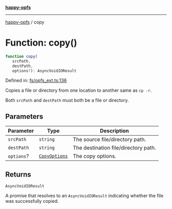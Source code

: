 [**happy-opfs**](../README.md)

***

[happy-opfs](../README.md) / copy

# Function: copy()

```ts
function copy(
   srcPath, 
   destPath, 
   options?): AsyncVoidIOResult
```

Defined in: [fs/opfs\_ext.ts:136](https://github.com/JiangJie/happy-opfs/blob/7d6f4902eef2f34868c7991f5501261a1d1ff67a/src/fs/opfs_ext.ts#L136)

Copies a file or directory from one location to another same as `cp -r`.

Both `srcPath` and `destPath` must both be a file or directory.

## Parameters

| Parameter | Type | Description |
| ------ | ------ | ------ |
| `srcPath` | `string` | The source file/directory path. |
| `destPath` | `string` | The destination file/directory path. |
| `options`? | [`CopyOptions`](../interfaces/CopyOptions.md) | The copy options. |

## Returns

`AsyncVoidIOResult`

A promise that resolves to an `AsyncVoidIOResult` indicating whether the file was successfully copied.
